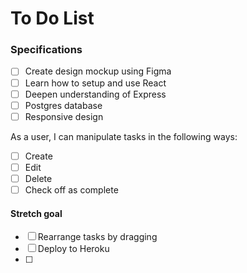 # To Do List

### Specifications

- [ ] Create design mockup using Figma
- [ ] Learn how to setup and use React
- [ ] Deepen understanding of Express
- [ ] Postgres database
- [ ] Responsive design

As a user, I can manipulate tasks in the following ways:
- [ ] Create
- [ ] Edit
- [ ] Delete
- [ ] Check off as complete

#### Stretch goal
- [ ] Rearrange tasks by dragging
- [ ] Deploy to Heroku
- [ ] 
